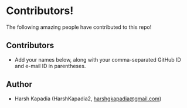 # Contributors!

The following amazing people have contributed to this repo!

## Contributors

- Add your names below, along with your comma-separated GitHub ID and e-mail ID in parentheses.

## Author
- Harsh Kapadia (HarshKapadia2, harshgkapadia@gmail.com)
